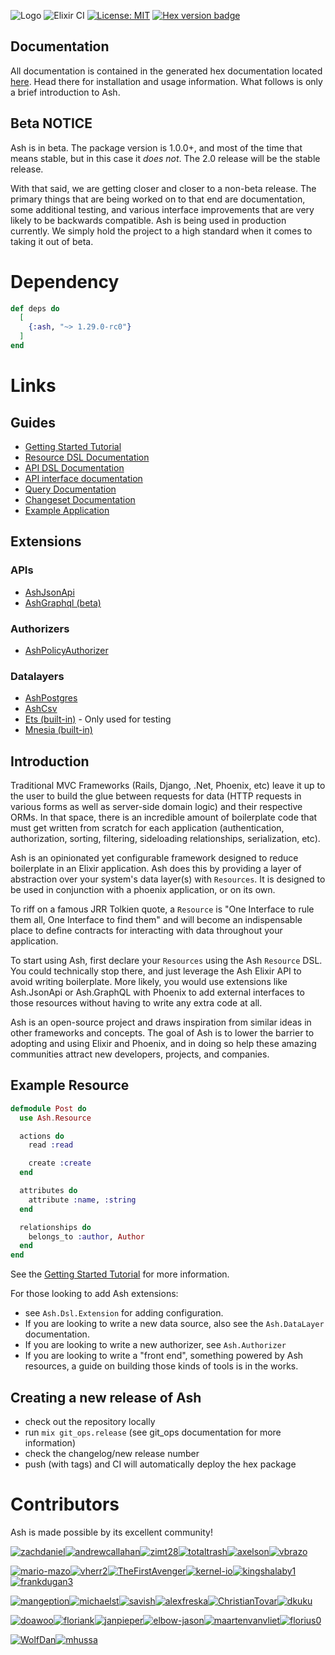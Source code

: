 ![Logo](https://github.com/ash-project/ash/blob/main/logos/cropped-for-header.png?raw=true)
![Elixir CI](https://github.com/ash-project/ash/workflows/Ash%20CI/badge.svg)
[![License: MIT](https://img.shields.io/badge/License-MIT-yellow.svg)](https://opensource.org/licenses/MIT)
[![Hex version badge](https://img.shields.io/hexpm/v/ash.svg)](https://hex.pm/packages/ash)

## Documentation

All documentation is contained in the generated hex documentation located [here](https://hexdocs.pm/ash). Head there for installation and usage information. What follows is only a brief introduction to Ash.

## Beta NOTICE

Ash is in beta. The package version is 1.0.0+, and most of the time that means stable, but in this case it _does not_. The 2.0 release will be the stable release.

With that said, we are getting closer and closer to a non-beta release. The primary things that are being worked on to that end are documentation, some additional testing, and various interface improvements that are very likely to be backwards compatible. Ash is being used in production currently. We simply hold the project to a high standard when it comes to taking it out of beta.

# Dependency

```elixir
def deps do
  [
    {:ash, "~> 1.29.0-rc0"}
  ]
end
```

# Links

## Guides

- [Getting Started Tutorial](https://hexdocs.pm/ash/getting_started.html)
- [Resource DSL Documentation](https://hexdocs.pm/ash/Ash.Resource.Dsl.html)
- [API DSL Documentation](https://hexdocs.pm/ash/Ash.Api.Dsl.html)
- [API interface documentation](https://hexdocs.pm/ash/Ash.Api.html)
- [Query Documentation](https://hexdocs.pm/ash/Ash.Query.html)
- [Changeset Documentation](https://hexdocs.pm/ash/Ash.Changeset.html)
- [Example Application](https://github.com/ash-project/ash_example)

## Extensions

### APIs

- [AshJsonApi](https://hexdocs.pm/ash_json_api)
- [AshGraphql (beta)](https://hexdocs.pm/ash_graphql)

### Authorizers

- [AshPolicyAuthorizer](https://hexdocs.pm/ash_policy_authorizer)

### Datalayers

- [AshPostgres](https://hexdocs.pm/ash_postgres)
- [AshCsv](https://hexdocs.pm/ash_csv)
- [Ets (built-in)](https://hexdocs.pm/ash/Ash.DataLayer.Ets.html) - Only used for testing
- [Mnesia (built-in)](https://hexdocs.pm/ash/Ash.DataLayer.Mnesia.html)

## Introduction

Traditional MVC Frameworks (Rails, Django, .Net, Phoenix, etc) leave it up to the user to build the glue between requests for data (HTTP requests in various forms as well as server-side domain logic) and their respective ORMs. In that space, there is an incredible amount of boilerplate code that must get written from scratch for each application (authentication, authorization, sorting, filtering, sideloading relationships, serialization, etc).

Ash is an opinionated yet configurable framework designed to reduce boilerplate in an Elixir application. Ash does this by providing a layer of abstraction over your system's data layer(s) with `Resources`. It is designed to be used in conjunction with a phoenix application, or on its own.

To riff on a famous JRR Tolkien quote, a `Resource` is "One Interface to rule them all, One Interface to find them" and will become an indispensable place to define contracts for interacting with data throughout your application.

To start using Ash, first declare your `Resources` using the Ash `Resource` DSL. You could technically stop there, and just leverage the Ash Elixir API to avoid writing boilerplate. More likely, you would use extensions like Ash.JsonApi or Ash.GraphQL with Phoenix to add external interfaces to those resources without having to write any extra code at all.

Ash is an open-source project and draws inspiration from similar ideas in other frameworks and concepts. The goal of Ash is to lower the barrier to adopting and using Elixir and Phoenix, and in doing so help these amazing communities attract new developers, projects, and companies.

## Example Resource

```elixir
defmodule Post do
  use Ash.Resource

  actions do
    read :read

    create :create
  end

  attributes do
    attribute :name, :string
  end

  relationships do
    belongs_to :author, Author
  end
end
```

See the [Getting Started Tutorial](https://hexdocs.pm/ash/getting_started.html) for more information.

For those looking to add Ash extensions:

- see `Ash.Dsl.Extension` for adding configuration.
- If you are looking to write a new data source, also see the `Ash.DataLayer` documentation.
- If you are looking to write a new authorizer, see `Ash.Authorizer`
- If you are looking to write a "front end", something powered by Ash resources, a guide on
  building those kinds of tools is in the works.

## Creating a new release of Ash

- check out the repository locally
- run `mix git_ops.release` (see git_ops documentation for more information)
- check the changelog/new release number
- push (with tags) and CI will automatically deploy the hex package

# Contributors

Ash is made possible by its excellent community!

[![zachdaniel](https://avatars.githubusercontent.com/u/5722339?v=4&s=117)](https://github.com/zachdaniel)[![andrewcallahan](https://avatars.githubusercontent.com/u/529744?v=4&s=117)](https://github.com/andrewcallahan)[![zimt28](https://www.gravatar.com/avatar/b515a681d8a803aad9f23986a4ab6398de348ed1?d=identicon&s=117)](https://github.com/zimt28)[![totaltrash](https://avatars.githubusercontent.com/u/637350?v=4&s=117)](https://github.com/totaltrash)[![axelson](https://avatars.githubusercontent.com/u/9973?v=4&s=117)](https://github.com/axelson)[![vbrazo](https://avatars.githubusercontent.com/u/1292556?v=4&s=117)](https://github.com/vbrazo)

[![mario-mazo](https://avatars.githubusercontent.com/u/30439204?v=4&s=117)](https://github.com/mario-mazo)[![vherr2](https://avatars.githubusercontent.com/u/3813665?v=4&s=117)](https://github.com/vherr2)[![TheFirstAvenger](https://avatars.githubusercontent.com/u/8557871?v=4&s=117)](https://github.com/TheFirstAvenger)[![kernel-io](https://avatars.githubusercontent.com/u/1523960?v=4&s=117)](https://github.com/kernel-io)[![kingshalaby1](https://avatars.githubusercontent.com/u/60473021?v=4&s=117)](https://github.com/kingshalaby1)[![frankdugan3](https://avatars.githubusercontent.com/u/10977914?v=4&s=117)](https://github.com/frankdugan3)

[![mangeption](https://avatars.githubusercontent.com/u/13043330?v=4&s=117)](https://github.com/mangeption)[![michaelst](https://avatars.githubusercontent.com/u/4080508?v=4&s=117)](https://github.com/michaelst)[![savish](https://avatars.githubusercontent.com/u/1764878?v=4&s=117)](https://github.com/savish)[![alexfreska](https://avatars.githubusercontent.com/u/1412796?v=4&s=117)](https://github.com/alexfreska)[![ChristianTovar](https://avatars.githubusercontent.com/u/13787741?v=4&s=117)](https://github.com/ChristianTovar)[![dkuku](https://avatars.githubusercontent.com/u/904179?v=4&s=117)](https://github.com/dkuku)

[![doawoo](https://avatars.githubusercontent.com/u/61982076?v=4&s=117)](https://github.com/doawoo)[![floriank](https://avatars.githubusercontent.com/u/498241?v=4&s=117)](https://github.com/floriank)[![janpieper](https://avatars.githubusercontent.com/u/426371?v=4&s=117)](https://github.com/janpieper)[![elbow-jason](https://avatars.githubusercontent.com/u/4923601?v=4&s=117)](https://github.com/elbow-jason)[![maartenvanvliet](https://avatars.githubusercontent.com/u/54566?v=4&s=117)](https://github.com/maartenvanvliet)[![florius0](https://avatars.githubusercontent.com/u/18403735?v=4&s=117)](https://github.com/florius0)

[![WolfDan](https://avatars.githubusercontent.com/u/5377526?v=4&s=117)](https://github.com/WolfDan)[![mhussa](https://www.gravatar.com/avatar/mhussa?d=identicon&s=117)](https://github.com/mhussa)

